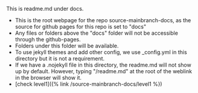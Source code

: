 This is readme.md under docs. 
- This is the root webpage for the repo source-mainbranch-docs, as the source for github pages for this repo is set to "docs"
- Any files or folders above the "docs" folder will not be accessible through the github-pages.
-  Folders under this folder will be available.
-  To use jekyll themes and add other config, we use _config.yml in this directory but it is not a requirement.
-  If we have a .nojekyll file in this directory, the readme.md will not show up by default. However, typing "/readme.md" at the root of the weblink in the browser will show it.
- [check level1]({% link /source-mainbranch-docs/level1 %})
